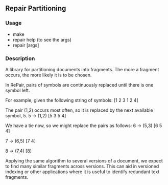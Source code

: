 ## Repair Partitioning

### Usage
* make
* repair help (to see the args)
* repair [args]

### Description

A library for partitioning documents into fragments. The more a fragment occurs, the more likely it is to be chosen.

In RePair, pairs of symbols are continuously replaced until there is one symbol left. 

For example, given the following string of symbols: [1 2 3 1 2 4]

The pair (1,2) occurs most often, so it is replaced by the next available symbol, 5.
5 -> (1,2)
[5 3 5 4]

We have a tie now, so we might replace the pairs as follows:
6 -> (5,3)
[6 5 4]

7 -> (6,5)
[7 4]

8 -> (7,4)
[8]

Applying the same algorithm to several versions of a document, we expect to find many similar fragments across versions.
This can aid in versioned indexing or other applications where it is useful to identify redundant text fragments. 